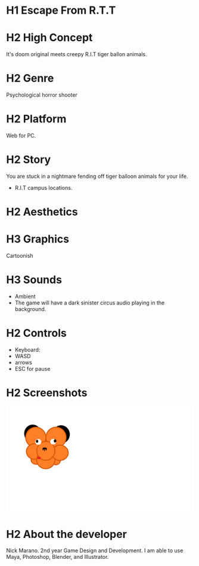 # H1 Escape From R.T.T

# H2 High Concept
It's doom original meets creepy R.I.T tiger ballon animals.

# H2 Genre
Psychological horror shooter

# H2 Platform
Web for PC.

# H2 Story
You are stuck in a nightmare fending off tiger balloon animals for your life.
 - R.I.T campus locations.

# H2 Aesthetics
# H3 Graphics
Cartoonish

# H3 Sounds
- Ambient
 - The game will have a dark sinister circus audio playing in the background.

# H2 Controls
- Keyboard:
 - WASD
 - arrows
 - ESC for pause

# H2 Screenshots
![tigerballoon](https://github.com/Nezkull/IGME230-WebDev/blob/master/tigerballoon.png?raw=true "Enemy")

# H2 About the developer
Nick Marano.
2nd year Game Design and Development.
I am able to use Maya, Photoshop, Blender, and Illustrator.
